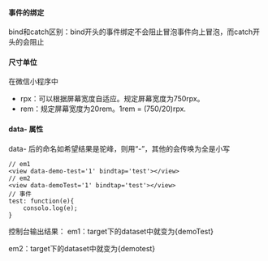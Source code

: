 #### ​事件的绑定

bind和catch区别：bind开头的事件绑定不会阻止冒泡事件向上冒泡，而catch开头的会阻止

#### 尺寸单位

在微信小程序中

* rpx：可以根据屏幕宽度自适应。规定屏幕宽度为750rpx。
* rem：规定屏幕宽度为20rem。1rem = (750/20)rpx.

#### data- 属性

data- 后的命名如希望结果是驼峰，则用“-”，其他的会传唤为全是小写

```
// em1
<view data-demo-test='1' bindtap='test'></view>
// em2
<view data-demoTest='1' bindtap='test'></view>
// 事件
test: function(e){
    consolo.log(e);
}

```

控制台输出结果：
em1：target下的dataset中就变为{demoTest}

em2：target下的dataset中就变为{demotest}